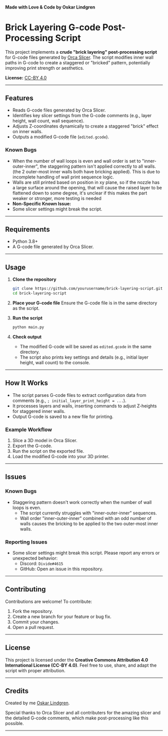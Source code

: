 #### Made with Love & Code by Oskar Lindgren

# Brick Layering G-code Post-Processing Script

This project implements a **crude "brick layering" post-processing script** for G-code files generated by [Orca Slicer](https://github.com/SoftFever/OrcaSlicer). The script modifies inner wall paths in G-code to create a staggered or "bricked" pattern, potentially improving print strength or aesthetics. 

**License:** [CC-BY 4.0](https://creativecommons.org/licenses/by/4.0/)

---

## **Features**
- Reads G-code files generated by Orca Slicer.
- Identifies key slicer settings from the G-code comments (e.g., layer height, wall count, wall sequence).
- Adjusts Z-coordinates dynamically to create a staggered "brick" effect on inner walls.
- Outputs a modified G-code file (`edited.gcode`).

### **Known Bugs**
- When the number of wall loops is even and wall order is set to "inner-outer-inner", the staggering pattern isn't applied correctly to all walls. (the 2 outer-most inner walls both have bricking applied). This is due to incomplete handling of wall print sequence logic.
- Walls are still printed based on position in xy plane, so if the nozzle has a large surface around the opening, that will cause the raised layer to be flattened down to some degree, it's unclear if this makes the part weaker or stronger, more testing is needed
- **Non-Specific Known Issue:**
- Some slicer settings might break the script.
---

## **Requirements**
- Python 3.8+
- A G-code file generated by Orca Slicer.

---

## **Usage**

1. **Clone the repository**
   ```bash
   git clone https://github.com/yourusername/brick-layering-script.git
   cd brick-layering-script
   ```

2. **Place your G-code file**
   Ensure the G-code file is in the same directory as the script.

3. **Run the script**
   ```bash
   python main.py
   ```

4. **Check output**
   - The modified G-code will be saved as `edited.gcode` in the same directory.
   - The script also prints key settings and details (e.g., initial layer height, wall count) to the console.

---

## **How It Works**
- The script parses G-code files to extract configuration data from comments (e.g., `; initial_layer_print_height = ...`).
- It processes layers and walls, inserting commands to adjust Z-heights for staggered inner walls.
- Output G-code is saved to a new file for printing.

### Example Workflow
1. Slice a 3D model in Orca Slicer.
2. Export the G-code.
3. Run the script on the exported file.
4. Load the modified G-code into your 3D printer.

---

## **Issues**
### Known Bugs
- Staggering pattern doesn't work correctly when the number of wall loops is even.
  - The script currently struggles with "inner-outer-inner" sequences.
  - Wall order "inner-outer-inner" combined with an odd number of walls causes the bricking to be applied to the two outer-most inner walls.

### Reporting Issues
- Some slicer settings might break this script. Please report any errors or unexpected behavior:
  - Discord: `Divide#4615`
  - GitHub: Open an issue in this repository.

---

## **Contributing**
Contributions are welcome! To contribute:
1. Fork the repository.
2. Create a new branch for your feature or bug fix.
3. Commit your changes.
4. Open a pull request.

---

## **License**
This project is licensed under the **Creative Commons Attribution 4.0 International License (CC-BY 4.0)**. Feel free to use, share, and adapt the script with proper attribution.

---

## **Credits**
Created by me [Oskar Lindgren](https://github.com/OskarLindgren).

Special thanks to Orca Slicer and all contributers for the amazing slicer and the detailed G-code comments, which make post-processing like this possible.

---
